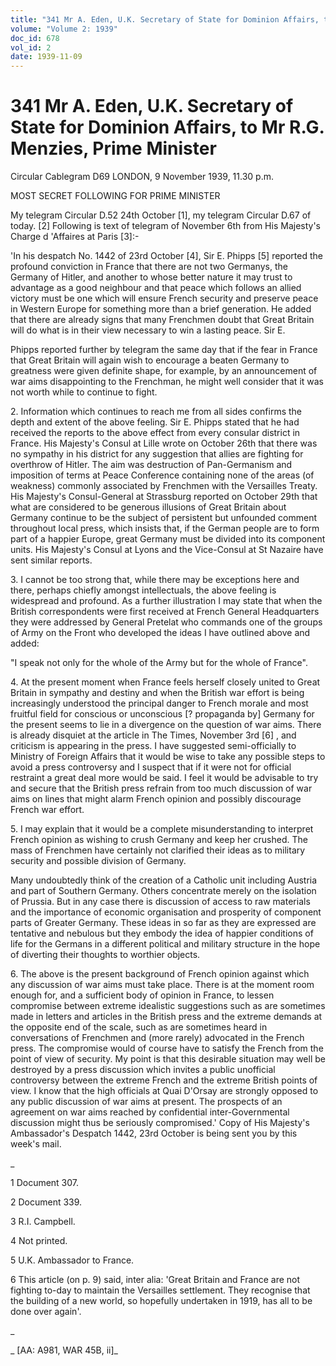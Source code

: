 ```yaml
---
title: "341 Mr A. Eden, U.K. Secretary of State for Dominion Affairs, to Mr R.G. Menzies, Prime Minister"
volume: "Volume 2: 1939"
doc_id: 678
vol_id: 2
date: 1939-11-09
---
```


# 341 Mr A. Eden, U.K. Secretary of State for Dominion Affairs, to Mr R.G. Menzies, Prime Minister

Circular Cablegram D69 LONDON, 9 November 1939, 11.30 p.m.

MOST SECRET FOLLOWING FOR PRIME MINISTER

My telegram Circular D.52 24th October [1], my telegram Circular D.67 of today. [2] Following is text of telegram of November 6th from His Majesty's Charge d 'Affaires at Paris [3]:-

'In his despatch No. 1442 of 23rd October [4], Sir E. Phipps [5] reported the profound conviction in France that there are not two Germanys, the Germany of Hitler, and another to whose better nature it may trust to advantage as a good neighbour and that peace which follows an allied victory must be one which will ensure French security and preserve peace in Western Europe for something more than a brief generation. He added that there are already signs that many Frenchmen doubt that Great Britain will do what is in their view necessary to win a lasting peace. Sir E.

Phipps reported further by telegram the same day that if the fear in France that Great Britain will again wish to encourage a beaten Germany to greatness were given definite shape, for example, by an announcement of war aims disappointing to the Frenchman, he might well consider that it was not worth while to continue to fight.

2\. Information which continues to reach me from all sides confirms the depth and extent of the above feeling. Sir E. Phipps stated that he had received the reports to the above effect from every consular district in France. His Majesty's Consul at Lille wrote on October 26th that there was no sympathy in his district for any suggestion that allies are fighting for overthrow of Hitler. The aim was destruction of Pan-Germanism and imposition of terms at Peace Conference containing none of the areas (of weakness) commonly associated by Frenchmen with the Versailles Treaty. His Majesty's Consul-General at Strassburg reported on October 29th that what are considered to be generous illusions of Great Britain about Germany continue to be the subject of persistent but unfounded comment throughout local press, which insists that, if the German people are to form part of a happier Europe, great Germany must be divided into its component units. His Majesty's Consul at Lyons and the Vice-Consul at St Nazaire have sent similar reports.

3\. I cannot be too strong that, while there may be exceptions here and there, perhaps chiefly amongst intellectuals, the above feeling is widespread and profound. As a further illustration I may state that when the British correspondents were first received at French General Headquarters they were addressed by General Pretelat who commands one of the groups of Army on the Front who developed the ideas I have outlined above and added:

"I speak not only for the whole of the Army but for the whole of France".

4\. At the present moment when France feels herself closely united to Great Britain in sympathy and destiny and when the British war effort is being increasingly understood the principal danger to French morale and most fruitful field for conscious or unconscious [? propaganda by] Germany for the present seems to lie in a divergence on the question of war aims. There is already disquiet at the article in The Times, November 3rd [6] , and criticism is appearing in the press. I have suggested semi-officially to Ministry of Foreign Affairs that it would be wise to take any possible steps to avoid a press controversy and I suspect that if it were not for official restraint a great deal more would be said. I feel it would be advisable to try and secure that the British press refrain from too much discussion of war aims on lines that might alarm French opinion and possibly discourage French war effort.

5\. I may explain that it would be a complete misunderstanding to interpret French opinion as wishing to crush Germany and keep her crushed. The mass of Frenchmen have certainly not clarified their ideas as to military security and possible division of Germany.

Many undoubtedly think of the creation of a Catholic unit including Austria and part of Southern Germany. Others concentrate merely on the isolation of Prussia. But in any case there is discussion of access to raw materials and the importance of economic organisation and prosperity of component parts of Greater Germany. These ideas in so far as they are expressed are tentative and nebulous but they embody the idea of happier conditions of life for the Germans in a different political and military structure in the hope of diverting their thoughts to worthier objects.

6\. The above is the present background of French opinion against which any discussion of war aims must take place. There is at the moment room enough for, and a sufficient body of opinion in France, to lessen compromise between extreme idealistic suggestions such as are sometimes made in letters and articles in the British press and the extreme demands at the opposite end of the scale, such as are sometimes heard in conversations of Frenchmen and (more rarely) advocated in the French press. The compromise would of course have to satisfy the French from the point of view of security. My point is that this desirable situation may well be destroyed by a press discussion which invites a public unofficial controversy between the extreme French and the extreme British points of view. I know that the high officials at Quai D'Orsay are strongly opposed to any public discussion of war aims at present. The prospects of an agreement on war aims reached by confidential inter-Governmental discussion might thus be seriously compromised.' Copy of His Majesty's Ambassador's Despatch 1442, 23rd October is being sent you by this week's mail.

_

1 Document 307.

2 Document 339.

3 R.I. Campbell.

4 Not printed.

5 U.K. Ambassador to France.

6 This article (on p. 9) said, inter alia: 'Great Britain and France are not fighting to-day to maintain the Versailles settlement. They recognise that the building of a new world, so hopefully undertaken in 1919, has all to be done over again'.

_

_ [AA: A981, WAR 45B, ii]_
